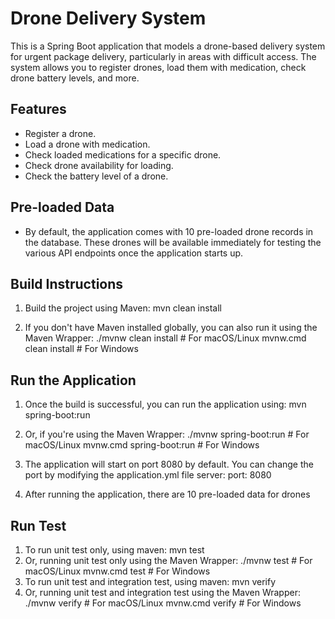 # Drone Delivery System

This is a Spring Boot application that models a drone-based delivery system for urgent package delivery, particularly in areas with difficult access. The system allows you to register drones, load them with medication, check drone battery levels, and more.

## Features

- Register a drone.
- Load a drone with medication.
- Check loaded medications for a specific drone.
- Check drone availability for loading.
- Check the battery level of a drone.

## Pre-loaded Data
- By default, the application comes with 10 pre-loaded drone records in the database. These drones will be available immediately for testing the various API endpoints once the application starts up.

## Build Instructions

1. Build the project using Maven:
    mvn clean install

2. If you don't have Maven installed globally, you can also run it using the Maven Wrapper:
    ./mvnw clean install   # For macOS/Linux
    mvnw.cmd clean install  # For Windows

## Run the Application

1. Once the build is successful, you can run the application using:
    mvn spring-boot:run

2. Or, if you're using the Maven Wrapper:
    ./mvnw spring-boot:run   # For macOS/Linux
    mvnw.cmd spring-boot:run  # For Windows 

3. The application will start on port 8080 by default. You can change the port by modifying the application.yml file
    server:
        port: 8080
4. After running the application, there are 10 pre-loaded data for drones

## Run Test

1. To run unit test only, using maven:
    mvn test
2. Or, running unit test only using the Maven Wrapper:
    ./mvnw test   # For macOS/Linux
    mvnw.cmd test  # For Windows 
3. To run unit test and integration test, using maven:
    mvn verify
4. Or, running unit test and integration test using the Maven Wrapper:
    ./mvnw verify   # For macOS/Linux
    mvnw.cmd verify  # For Windows 


